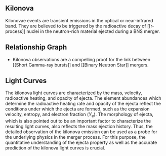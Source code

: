 ## Kilonova

Kilonovae events are transient emissions in the optical or near-infrared band. They are believed to be triggered by the radioactive decay of [[r-process]] nuclei in the neutron-rich material ejected during a BNS merger.

## Relationship Graph

- Kilonova observations are a compelling proof for the link between [[Short Gamma-ray bursts]] and [[Binary Neutron Star]] mergers.

## Light Curves

The kilonova light curves are characterized by the mass, velocity, radioactive heating, and opacity of ejecta. The element abundances which determine the radioactive heating rate and opacity of the ejecta reflect the conditions under which the ejecta are formed, such as the expansion velocity, entropy, and electron fraction ($Y_{\mathrm{e}}$). The morphology of ejecta, which is also pointed out to be an important factor to characterize the resulting light curves, also reflects the mass ejection history. Thus, the detailed observation of the kilonova emission can be used as a probe for the underlying physics in the merger process. For this purpose, the quantitative understanding of the ejecta property as well as the accurate prediction of the kilonova light curves is crucial.